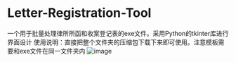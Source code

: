 # Letter-Registration-Tool
一个用于批量处理律所所函和收案登记表的exe文件。采用Python的tkinter库进行界面设计
 使用说明：直接把整个文件夹的压缩包下载下来即可使用。注意模板需要和exe文件在同一文件夹内
![image](https://github.com/AuthenticPigLi/Letter-Registration-Tool/assets/85691218/080be395-4765-481f-91ef-b2d1667d525d)
